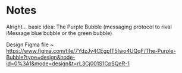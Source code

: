 # Notes
Alright… basic idea: The Purple Bubble (messaging protocol to rival iMessage blue bubble or the green bubble)

Design Figma file ~ https://www.figma.com/file/7YdzJv4CEgpIT5Iwo4UQqF/The-Purple-Bubble?type=design&node-id=0%3A1&mode=design&t=rL3Cj001S1CpSQeR-1


